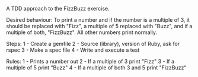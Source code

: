 A TDD approach to the FizzBuzz exercise.

Desired behaviour:
To print a number and if the number is a multiple of 3, it should be replaced with "Fizz", a multiple of 5 replaced with "Buzz", and if a multiple of both, "FizzBuzz".
All other numbers print normally.

Steps:
1 - Create a gemfile
2 - Source (library), version of Ruby, ask for rspec
3 - Make a spec file
4 - Write and execute a test

Rules:
1 - Prints a number out
2 - If a multiple of 3 print "Fizz"
3 - If a multiple of 5 print "Buzz"
4 - If a multiple of both 3 and 5 print "FizzBuzz"

